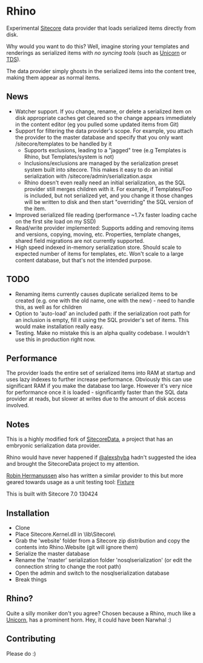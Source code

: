 # Rhino

Experimental [Sitecore](http://www.sitecore.net) data provider that loads serialized items directly from disk.

Why would you want to do this? Well, imagine storing your templates and renderings as serialized items with _no syncing tools_ (such as [Unicorn](https://github.com/kamsar/Unicorn) or [TDS](http://www.hhogdev.com/Products/Team-Development-for-Sitecore/Overview.aspx)).

The data provider simply ghosts in the serialized items into the content tree, making them appear as normal items.

## News ##

* Watcher support. If you change, rename, or delete a serialized item on disk appropriate caches get cleared so the change appears immediately in the content editor (eg you pulled some updated items from Git)
* Support for filtering the data provider's scope. For example, you attach the provider to the master database and specify that you only want /sitecore/templates to be handled by it
    * Supports exclusions, leading to a "jagged" tree (e.g Templates is Rhino, but Templates/system is not)
    * Inclusions/exclusions are managed by the serialization preset system built into sitecore. This makes it easy to do an initial serialization with /sitecore/admin/serialization.aspx
    * Rhino doesn't even really need an initial serialization, as the SQL provider still merges children with it. For example, if Templates/Foo is included, but not serialized yet, and you change it those changes will be written to disk and then start "overriding" the SQL version of the item.
* Improved serialized file reading (performance ~1.7x faster loading cache on the first site load on my SSD)
* Read/write provider implemented: Supports adding and removing items and versions, copying, moving, etc. Properties, template changes, shared field migrations are not currently supported.
* High speed indexed in-memory serialization store. Should scale to expected number of items for templates, etc. Won't scale to a large content database, but that's not the intended purpose.

## TODO ##
* Renaming items currently causes duplicate serialized items to be created (e.g. one with the old name, one with the new) - need to handle this, as well as for children
* Option to 'auto-load' an included path: if the serialization root path for an inclusion is empty, fill it using the SQL provider's set of items. This would make installation really easy.
* Testing. Make no mistake this is an alpha quality codebase. I wouldn't use this in production right now.

## Performance ##

The provider loads the entire set of serialized items into RAM at startup and uses lazy indexes to further increase performance. Obviously this can use significant RAM if you make the database too large.
However it's very nice for performance once it is loaded - significantly faster than the SQL data provider at reads, but slower at writes due to the amount of disk access involved.

## Notes ##

This is a highly modified fork of [SitecoreData](https://github.com/pbering/SitecoreData), a project that has an embryonic serialization data provider.

Rhino would have never happened if [@alexshyba](https://twitter.com/alexshyba) hadn't suggested the idea and brought the SitecoreData project to my attention.

[Robin Hermanussen](https://twitter.com/knifecore) also has written a similar provider to this but more geared towards usage as a unit testing tool: [Fixture](https://github.com/hermanussen/Sitecore-FixtureDataProvider)

This is built with Sitecore 7.0 130424

## Installation ##

* Clone
* Place Sitecore.Kernel.dll in \lib\Sitecore\
* Grab the 'website' folder from a Sitecore zip distribution and copy the contents into Rhino.Website (git will ignore them)
* Serialize the master database
* Rename the 'master' serialization folder 'nosqlserialization' (or edit the connection string to change the root path)
* Open the admin and switch to the nosqlserialization database
* Break things

## Rhino? ##

Quite a silly moniker don't you agree? Chosen because a Rhino, much like a [Unicorn](https://github.com/kamsar/Unicorn), has a prominent horn. Hey, it could have been Narwhal :)

## Contributing ##

Please do :)